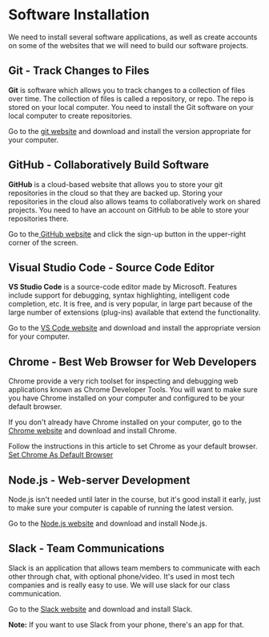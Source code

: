 
# Software Installation

We need to install several software applications, as well as create accounts on some of the websites that we will need to build our software projects.

## Git - Track Changes to Files

**Git** is software which allows you to track changes to a collection of files over time.  The collection of files is called a repository, or repo. The repo is stored on your local computer. You need to install the Git software on your local computer to create repositories.

Go to the [git website](https://git-scm.com/downloads) and download and install the version appropriate for your computer.

## GitHub - Collaboratively Build Software

**GitHub** is a cloud-based website that allows you to store your git repositories in the cloud so that they are backed up.  Storing your repositories in the cloud also allows teams to collaboratively work on shared projects. You need to have an account on GitHub to be able to store your repositories there.

Go to the[ GitHub website](https://github.com/) and click the sign-up button in the upper-right corner of the screen.

## Visual Studio Code - Source Code Editor

**VS Studio Code** is a source-code editor made by Microsoft. Features include support for debugging, syntax highlighting, intelligent code completion, etc. It is free, and is very popular, in large part because of the large number of extensions \(plug-ins\) available that extend the functionality.

Go to the [VS Code website](https://code.visualstudio.com/download) and download and install the appropriate version for your computer.

## Chrome - Best Web Browser for Web Developers

Chrome provide a very rich toolset for inspecting and debugging web applications known as Chrome Developer Tools. You will want to make sure you have Chrome installed on your computer and configured to be your default browser.

If you don't already have Chrome installed on your computer, go to the [Chrome website](https://www.google.com/chrome/?brand=WHAR&geo=US&gclid=Cj0KCQjwraqHBhDsARIsAKuGZeGcmK8qkC60-n1KsSQHKXKfHwM3SiIJQakSc-4LwMpnIFyoOEbRnAwaAmcqEALw_wcB&gclsrc=aw.ds) and download and install Chrome.

Follow the instructions in this article to set Chrome as your default browser.
[Set Chrome As Default Browser](https://support.google.com/chrome/answer/95417?co=GENIE.Platform%3DDesktop&hl=en\#zippy=%2Cwindows)

## Node.js - Web-server Development 

Node.js isn't needed until later in the course, but it's good install it early, just to make sure your computer is capable of running the latest version.

Go to the [Node.js website](https://nodejs.org/en/download/) and download and install Node.js.

## Slack - Team Communications

Slack is an application that allows team members to communicate with each other through chat, with optional phone/video. It's used in most tech companies and is really easy to use. We will use slack for our class communication. 

Go to the
 [Slack website](https://slack.com/downloads/) and download and install Slack.


**Note:** If you want to use Slack from your phone, there's an app for that.

